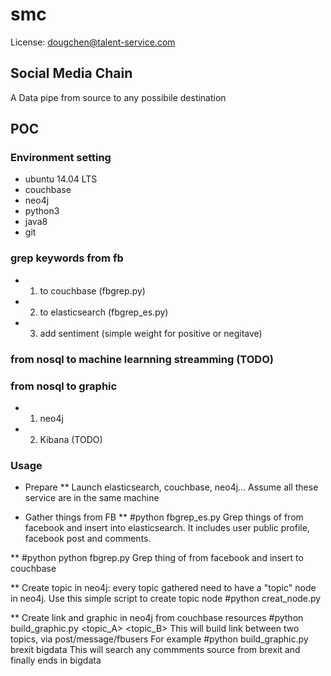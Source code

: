 # smc

License: dougchen@talent-service.com

## Social Media Chain
 A Data pipe from source to any possibile destination

## POC
### Environment setting
* ubuntu 14.04 LTS
* couchbase
* neo4j
* python3
* java8
* git

###  grep keywords from fb 
* 1. to couchbase (fbgrep.py)
* 2. to elasticsearch (fbgrep_es.py)
* 3. add sentiment (simple weight for positive or negitave)
      
### from nosql to machine learnning streamming (TODO)
### from nosql to graphic 
* 1. neo4j
* 2. Kibana (TODO)

### Usage
* Prepare
** Launch elasticsearch, couchbase, neo4j...
   Assume all these service are in the same machine

* Gather things from FB
** #python fbgrep_es.py <topic> 
   Grep things of <topic> from facebook and insert into elasticsearch.
   It includes user public profile, facebook post and comments.

** #python python fbgrep.py <topic>
   Grep thing of <topic> from facebook and insert to couchbase

** Create topic in neo4j: every topic gathered need to have a "topic" node in
   neo4j. 
   Use this simple script to create topic node
   #python creat_node.py <topic>
   
** Create link and graphic in neo4j from couchbase resources
   #python build_graphic.py <topic_A> <topic_B>
   This will build link between two topics, via post/message/fbusers
   For example
   #python build_graphic.py brexit bigdata 
   This will search any commments source from brexit and finally ends in bigdata





   

